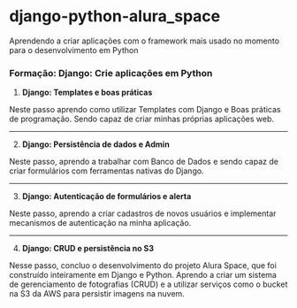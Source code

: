 # django-python-alura_space
Aprendendo a criar aplicações com o framework mais usado no momento para o desenvolvimento em Python

### Formação: Django: Crie aplicações em Python

1. **Django: Templates e boas práticas**

Neste passo aprendo como utilizar Templates com Django e Boas práticas de programação. Sendo capaz de criar minhas próprias aplicações web.

---

2. **Django: Persistência de dados e Admin**

Neste passo, aprendo a trabalhar com Banco de Dados e sendo capaz de criar formulários com ferramentas nativas do Django.

---

3. **Django: Autenticação de formulários e alerta**

Neste passo, aprendo a criar cadastros de novos usuários e implementar mecanismos de autenticação na minha aplicação.

---

4. **Django: CRUD e persistência no S3**

Nesse passo, concluo o desenvolvimento do projeto Alura Space, que foi construído inteiramente em Django e Python. Aprendo a criar um sistema de gerenciamento de fotografias (CRUD) e a utilizar serviços como o bucket na S3 da AWS para persistir imagens na nuvem.